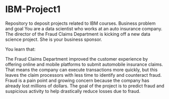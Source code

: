 # IBM-Project1
Repository to deposit projects related to IBM courses.
Business problem and goal
You are a data scientist who works at an auto insurance company. The director of the Fraud Claims Department is kicking off a new data science project. She is your business sponsor.

You learn that:

The Fraud Claims Department improved the customer experience by offering online and mobile platforms to submit automobile insurance claims.
That means the company can execute transactions more quickly, but this leaves the claim processors with less time to identify and counteract fraud.
Fraud is a pain point and growing concern because the company has already lost millions of dollars.
The goal of the project is to predict fraud and suspicious activity to help drastically reduce losses due to fraud.
